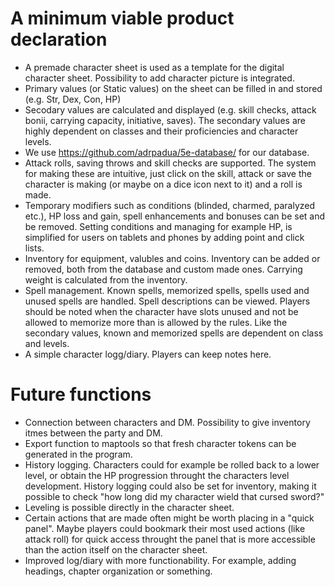 
# A minimum viable product declaration

- A premade character sheet is used as a template for the digital character sheet. Possibility to add character picture is integrated.
- Primary values (or Static values) on the sheet can be filled in and stored (e.g. Str, Dex, Con, HP)
- Secodary values are calculated and displayed (e.g. skill checks, attack bonii, carrying capacity, initiative, saves). The secondary values are highly dependent on classes and their proficiencies and character levels.
- We use https://github.com/adrpadua/5e-database/ for our database.
- Attack rolls, saving throws and skill checks are supported. The system for making these are intuitive, just click on the skill, attack or save the character is making (or maybe on a dice icon next to it) and a roll is made.
- Temporary modifiers such as conditions (blinded, charmed, paralyzed etc.), HP loss and gain, spell enhancements and bonuses can be set and be removed. Setting conditions and managing for example HP, is simplified for users on tablets and phones by adding point and click lists.
- Inventory for equipment, valubles and coins. Inventory can be added or removed, both from the database and custom made ones. Carrying weight is calculated from the inventory.
- Spell management. Known spells, memorized spells, spells used and unused spells are handled. Spell descriptions can be viewed. Players should be noted when the character have slots unused and not be allowed to memorize more than is allowed by the rules. Like the secondary values, known and memorized spells are dependent on class and levels.
- A simple character logg/diary. Players can keep notes here. 

# Future functions

- Connection between characters and DM. Possibility to give inventory itmes between the party and DM.
- Export function to maptools so that fresh character tokens can be generated in the program. 
- History logging. Characters could for example be rolled back to a lower level, or obtain the HP progression throught the characters level development. History logging could also be set for inventory, making it possible to check "how long did my character wield that cursed sword?"
- Leveling is possible directly in the character sheet.
- Certain actions that are made often might be worth placing in a "quick panel". Maybe players could bookmark their most used actions (like attack roll) for quick access throught the panel that is more accessible than the action itself on the character sheet.
- Improved log/diary with more functionability. For example, adding headings, chapter organization or something.
